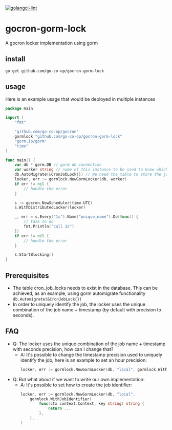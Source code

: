 [![golangci-lint](https://github.com/go-co-op/gocron-gorm-lock/actions/workflows/go_test.yml/badge.svg)](https://github.com/go-co-op/gocron-gorm-lock/actions/workflows/go_test.yml)
# gocron-gorm-lock
A gocron locker implementation using gorm

## install

```
go get github.com/go-co-op/gocron-gorm-lock
```

## usage

Here is an example usage that would be deployed in multiple instances

```go
package main

import (
	"fmt"

	"github.com/go-co-op/gocron"
	gormlock "github.com/go-co-op/gocron-gorm-lock"
	"gorm.io/gorm"
	"time"
)

func main() {
	var db * gorm.DB // gorm db connection
	var worker string // name of this instance to be used to know which instance run the job
	db.AutoMigrate(&CronJobLock{}) // We need the table to store the job execution
	locker, err := gormlock.NewGormLocker(db, worker)
	if err != nil {
		// handle the error
	}

	s := gocron.NewScheduler(time.UTC)
	s.WithDistributedLocker(locker)

	_, err = s.Every("1s").Name("unique_name").Do(func() {
		// task to do
		fmt.Println("call 1s")
	})
	if err != nil {
		// handle the error
	}

	s.StartBlocking()
}
```

## Prerequisites

- The table cron_job_locks needs to exist in the database. This can be achieved, as an example, using gorm automigrate functionality `db.Automigrate(&CronJobLock{})`
- In order to uniquely identify the job, the locker uses the unique combination of the job name + timestamp (by default with precision to seconds).

## FAQ

- Q: The locker uses the unique combination of the job name + timestamp with seconds precision, how can I change that?
    - A: It's possible to change the timestamp precision used to uniquely identify the job, here is an example to set an hour precision:
      ```go
      locker, err := gormlock.NewGormLocker(db, "local", gormlock.WithDefaultJobIdentifier(60 * time.Minute))
      ```
- Q: But what about if we want to write our own implementation:
    - A: It's possible to set how to create the job identifier:
      ```go
      locker, err := gormlock.NewGormLocker(db, "local",
          gormlock.WithJobIdentifier(
              func(ctx context.Context, key string) string {
                  return ...
              },
          ),
      )
      ```
